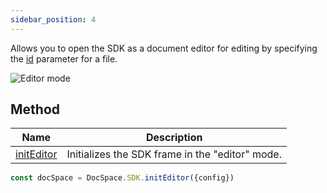 ```yaml
---
sidebar_position: 4
---
```


Allows you to open the SDK as a document editor for editing by specifying the [id](../Config.md#id) parameter for a file.

![Editor mode](/assets/images/docspace/editor-mode.png)

## Method

| Name                                            | Description                                     |
| ----------------------------------------------- | ----------------------------------------------- |
| [initEditor](../Methods.md#initeditor) | Initializes the SDK frame in the "editor" mode. |

``` ts
const docSpace = DocSpace.SDK.initEditor({config})
```
